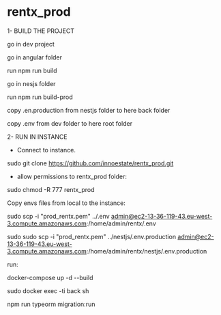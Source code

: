 # rentx_prod


1- BUILD THE PROJECT

go in dev project

go in angular folder

run npm run build

go in nesjs folder

run npm run build-prod

copy .en.production from nestjs folder to here back folder

copy .env from dev folder to here root folder

2- RUN IN INSTANCE

- Connect to instance.

sudo git clone https://github.com/innoestate/rentx_prod.git

- allow permissions to rentx_prod folder:

sudo chmod -R 777 rentx_prod

Copy envs files from local to the instance:

sudo scp -i "prod_rentx.pem" ../.env admin@ec2-13-36-119-43.eu-west-3.compute.amazonaws.com:/home/admin/rentx/.env

sudo sudo scp -i "prod_rentx.pem" ../nestjs/.env.production admin@ec2-13-36-119-43.eu-west-3.compute.amazonaws.com:/home/admin/rentx/nestjs/.env.production

run:

docker-compose up -d --build

sudo docker exec -ti back sh

npm run typeorm migration:run
